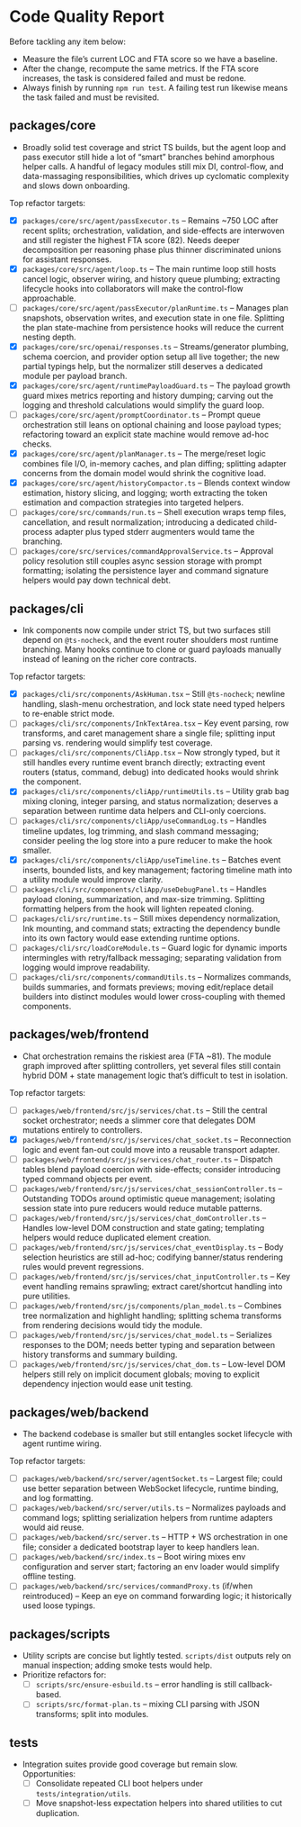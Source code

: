 # Code Quality Report

Before tackling any item below:
- Measure the file’s current LOC and FTA score so we have a baseline.
- After the change, recompute the same metrics. If the FTA score increases, the task is considered failed and must be redone.
- Always finish by running `npm run test`. A failing test run likewise means the task failed and must be revisited.

## packages/core
- Broadly solid test coverage and strict TS builds, but the agent loop and pass executor still hide a lot of “smart” branches behind amorphous helper calls.  A handful of legacy modules still mix DI, control-flow, and data-massaging responsibilities, which drives up cyclomatic complexity and slows down onboarding.

Top refactor targets:
- [x] `packages/core/src/agent/passExecutor.ts` – Remains ~750 LOC after recent splits; orchestration, validation, and side-effects are interwoven and still register the highest FTA score (82). Needs deeper decomposition per reasoning phase plus thinner discriminated unions for assistant responses.
- [x] `packages/core/src/agent/loop.ts` – The main runtime loop still hosts cancel logic, observer wiring, and history queue plumbing; extracting lifecycle hooks into collaborators will make the control-flow approachable.
- [ ] `packages/core/src/agent/passExecutor/planRuntime.ts` – Manages plan snapshots, observation writes, and execution state in one file. Splitting the plan state-machine from persistence hooks will reduce the current nesting depth.
- [x] `packages/core/src/openai/responses.ts` – Streams/generator plumbing, schema coercion, and provider option setup all live together; the new partial typings help, but the normalizer still deserves a dedicated module per payload branch.
- [x] `packages/core/src/agent/runtimePayloadGuard.ts` – The payload growth guard mixes metrics reporting and history dumping; carving out the logging and threshold calculations would simplify the guard loop.
- [ ] `packages/core/src/agent/promptCoordinator.ts` – Prompt queue orchestration still leans on optional chaining and loose payload types; refactoring toward an explicit state machine would remove ad-hoc checks.
- [x] `packages/core/src/agent/planManager.ts` – The merge/reset logic combines file I/O, in-memory caches, and plan diffing; splitting adapter concerns from the domain model would shrink the cognitive load.
- [x] `packages/core/src/agent/historyCompactor.ts` – Blends context window estimation, history slicing, and logging; worth extracting the token estimation and compaction strategies into targeted helpers.
- [ ] `packages/core/src/commands/run.ts` – Shell execution wraps temp files, cancellation, and result normalization; introducing a dedicated child-process adapter plus typed stderr augmenters would tame the branching.
- [ ] `packages/core/src/services/commandApprovalService.ts` – Approval policy resolution still couples async session storage with prompt formatting; isolating the persistence layer and command signature helpers would pay down technical debt.

## packages/cli
- Ink components now compile under strict TS, but two surfaces still depend on `@ts-nocheck`, and the event router shoulders most runtime branching.  Many hooks continue to clone or guard payloads manually instead of leaning on the richer core contracts.

Top refactor targets:
- [x] `packages/cli/src/components/AskHuman.tsx` – Still `@ts-nocheck`; newline handling, slash-menu orchestration, and lock state need typed helpers to re-enable strict mode.
- [ ] `packages/cli/src/components/InkTextArea.tsx` – Key event parsing, row transforms, and caret management share a single file; splitting input parsing vs. rendering would simplify test coverage.
- [ ] `packages/cli/src/components/CliApp.tsx` – Now strongly typed, but it still handles every runtime event branch directly; extracting event routers (status, command, debug) into dedicated hooks would shrink the component.
- [x] `packages/cli/src/components/cliApp/runtimeUtils.ts` – Utility grab bag mixing cloning, integer parsing, and status normalization; deserves a separation between runtime data helpers and CLI-only coercions.
- [ ] `packages/cli/src/components/cliApp/useCommandLog.ts` – Handles timeline updates, log trimming, and slash command messaging; consider peeling the log store into a pure reducer to make the hook smaller.
- [x] `packages/cli/src/components/cliApp/useTimeline.ts` – Batches event inserts, bounded lists, and key management; factoring timeline math into a utility module would improve clarity.
- [ ] `packages/cli/src/components/cliApp/useDebugPanel.ts` – Handles payload cloning, summarization, and max-size trimming. Splitting formatting helpers from the hook will lighten repeated cloning.
- [ ] `packages/cli/src/runtime.ts` – Still mixes dependency normalization, Ink mounting, and command stats; extracting the dependency bundle into its own factory would ease extending runtime options.
- [ ] `packages/cli/src/loadCoreModule.ts` – Guard logic for dynamic imports intermingles with retry/fallback messaging; separating validation from logging would improve readability.
- [ ] `packages/cli/src/components/commandUtils.ts` – Normalizes commands, builds summaries, and formats previews; moving edit/replace detail builders into distinct modules would lower cross-coupling with themed components.

## packages/web/frontend
- Chat orchestration remains the riskiest area (FTA ~81).  The module graph improved after splitting controllers, yet several files still contain hybrid DOM + state management logic that’s difficult to test in isolation.

Top refactor targets:
- [ ] `packages/web/frontend/src/js/services/chat.ts` – Still the central socket orchestrator; needs a slimmer core that delegates DOM mutations entirely to controllers.
- [x] `packages/web/frontend/src/js/services/chat_socket.ts` – Reconnection logic and event fan-out could move into a reusable transport adapter.
- [ ] `packages/web/frontend/src/js/services/chat_router.ts` – Dispatch tables blend payload coercion with side-effects; consider introducing typed command objects per event.
- [ ] `packages/web/frontend/src/js/services/chat_sessionController.ts` – Outstanding TODOs around optimistic queue management; isolating session state into pure reducers would reduce mutable patterns.
- [ ] `packages/web/frontend/src/js/services/chat_domController.ts` – Handles low-level DOM construction and state gating; templating helpers would reduce duplicated element creation.
- [ ] `packages/web/frontend/src/js/services/chat_eventDisplay.ts` – Body selection heuristics are still ad-hoc; codifying banner/status rendering rules would prevent regressions.
- [ ] `packages/web/frontend/src/js/services/chat_inputController.ts` – Key event handling remains sprawling; extract caret/shortcut handling into pure utilities.
- [ ] `packages/web/frontend/src/js/components/plan_model.ts` – Combines tree normalization and highlight handling; splitting schema transforms from rendering decisions would tidy the module.
- [ ] `packages/web/frontend/src/js/services/chat_model.ts` – Serializes responses to the DOM; needs better typing and separation between history transforms and summary building.
- [ ] `packages/web/frontend/src/js/services/chat_dom.ts` – Low-level DOM helpers still rely on implicit document globals; moving to explicit dependency injection would ease unit testing.

## packages/web/backend
- The backend codebase is smaller but still entangles socket lifecycle with agent runtime wiring.

Top refactor targets:
- [ ] `packages/web/backend/src/server/agentSocket.ts` – Largest file; could use better separation between WebSocket lifecycle, runtime binding, and log formatting.
- [ ] `packages/web/backend/src/server/utils.ts` – Normalizes payloads and command logs; splitting serialization helpers from runtime adapters would aid reuse.
- [ ] `packages/web/backend/src/server.ts` – HTTP + WS orchestration in one file; consider a dedicated bootstrap layer to keep handlers lean.
- [ ] `packages/web/backend/src/index.ts` – Boot wiring mixes env configuration and server start; factoring an env loader would simplify offline testing.
- [ ] `packages/web/backend/src/services/commandProxy.ts` (if/when reintroduced) – Keep an eye on command forwarding logic; it historically used loose typings.

## packages/scripts
- Utility scripts are concise but lightly tested. `scripts/dist` outputs rely on manual inspection; adding smoke tests would help.
- Prioritize refactors for:
  - [ ] `scripts/src/ensure-esbuild.ts` – error handling is still callback-based.
  - [ ] `scripts/src/format-plan.ts` – mixing CLI parsing with JSON transforms; split into modules.

## tests
- Integration suites provide good coverage but remain slow.  Opportunities:
  - [ ] Consolidate repeated CLI boot helpers under `tests/integration/utils`.
  - [ ] Move snapshot-less expectation helpers into shared utilities to cut duplication.
